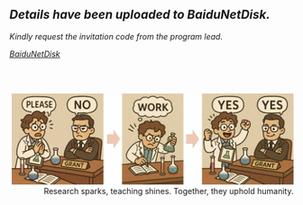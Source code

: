 
## *Details have been uploaded to BaiduNetDisk.*

*Kindly request the invitation code from the program lead.*

[*BaiduNetDisk*](https://pan.baidu.com/s/1SOwlCjexu2C0bcTjeoVQRQ)


<br>
<br>

<p align="right">
  <img src="/img/get_grant_small.jpg" width="500">
  <br>
  Research sparks, teaching shines.  Together, they uphold humanity.
</p>

<br>
<br>

